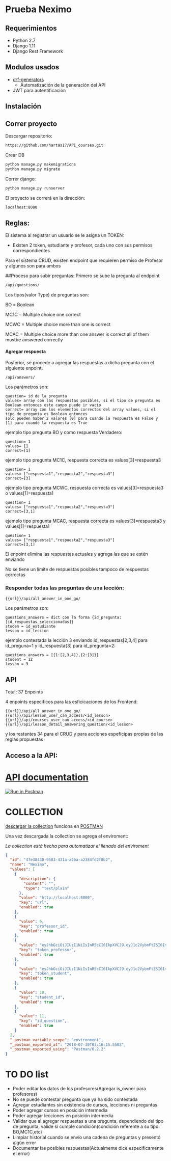 Prueba Neximo 
======


## Requerimientos
* Python 2.7
* Django 1.11
* Django Rest Framework

## Modulos usados
* [drf-generators](https://github.com/Brobin/drf-generators) 
    * Automatización de la generación del API
* JWT para autentificación
## Instalación


## Correr proyecto

Descargar repositorio:
```bash
https://github.com/hartas17/API_courses.git
```

Crear DB
```bash
python manage.py makemigrations
python manage.py migrate
```

Correr django:
```bash
python manage.py runserver
```

El proyecto se correrá en la dirección:
```bash
localhost:8000
```


## Reglas:
El sistema al registrar un usuario se le asigna un TOKEN:
* Existen 2 token, estudiante y profesor, cada uno con sus permisos correspondientes

Para el sistema CRUD, existen endpoint que requieren permiso de Profesor y algunos son para ambos

##Proceso para subir preguntas:
Primero se sube la pregunta al endpoint
```bash
/api/questions/ 
```
Los tipos(valor Type) de preguntas son:

BO = Boolean

MC1C = Multiple choice one correct

MCWC = Multiple choice more than one is correct

MCAC = Multiple choice more than one answer is correct all of them mustbe answered correctly

#### Agregar respuesta

Posterior, se procede a agregar las respuestas a dicha pregunta con el siguiente enpoint.

```
/api/answers/
```
Los parámetros son:

````
question= id de la pregunta
values= array con las respuestas posibles, si el tipo de pregunta es Boolean entonces este campo puede ir vacio
correct= array con los elementos correctos del array values, si el tipo de pregunta es Boolean entonces
solo pueden haber 2 valores [0] para cuando la respuesta es False y [1] para cuando la respuesta es True
````

ejemplo tipo pregunta BO y como respuesta Verdadero:
````
question= 1
values= []
correct=[1]
````
ejemplo tipo pregunta MC1C, respuesta correcta es values[3]=respuesta3
````
question= 1
values= ["respuesta1","respuesta2","respuesta3"]
correct=[3]
````
ejemplo tipo pregunta MCWC, respuesta correcta es values[3]=respuesta3 o values[1]=respuesta1
````
question= 1
values= ["respuesta1","respuesta2","respuesta3"]
correct=[3,1]
````
ejemplo tipo pregunta MCAC, respuesta correcta es values[3]=respuesta3 y values[1]=respuesta1
````
question= 1
values= ["respuesta1","respuesta2","respuesta3"]
correct=[3,1]
````

El enpoint elimina las respuestas actuales y agrega las que se estén enviando

No se tiene un límite de respuestas posibles tampoco de respuestas correctas


### Responder todas las preguntas de una lección:
````bash
{{url}}/api/all_answer_in_one_go/
````

Los parámetros son:
````
questions_answers = dict con la forma {id_pregunta:[id_respuestas_seleccionadas]}
studen = id_estudiante
lesson = id_leccion
````

ejemplo contestada la lección 3 enviando id_respuestas[2,3,4] para id_preguna=1 y id_respuesta{3] para id_pregunta=2:

````
questions_answers = [{1:[2,3,4]},{2:[3]}]
student = 12
lesson = 3
````


## API
Total: 37 Enpoints

4 enpoints especificos para las esficicaciones de los Frontend:
````
{{url}}/api/all_answer_in_one_go/
{{url}}/api/lesson_user_can_access/<id_lesson>
{{url}}/api/courses_user_can_access/<id_course>
{{url}}/api/lesson_detail_answering_question/<id_lesson>
````

y los restantes 34 para el CRUD y para acciones espeficipas propias de las reglas propuestas


## Acceso a la API:

# [API documentation](https://documenter.getpostman.com/view/2930473/RWMLL6oi)

[![Run in Postman](https://run.pstmn.io/button.svg)](https://app.getpostman.com/run-collection/44926694f78c9cd93737)
# COLLECTION
[descargar la collection](https://www.getpostman.com/collections/44926694f78c9cd93737) funciona en [POSTMAN](https://www.getpostman.com/postman)

Una vez descargada la collection se agrega el enviroment:

_La collection está hecha para automatizar el llenado del enviroment_
````json
{
  "id": "47e38430-9583-431a-a2ba-a2384fd2f8b2",
  "name": "Neximo",
  "values": [
    {
      "description": {
        "content": "",
        "type": "text/plain"
      },
      "value": "http://localhost:8000",
      "key": "url",
      "enabled": true
    },
    {
      "value": 6,
      "key": "professor_id",
      "enabled": true
    },
    {
      "value": "eyJhbGciOiJIUzI1NiIsInR5cCI6IkpXVCJ9.eyJ1c2VybmFtZSI6Im1hbnVlbCIsInVzZXJfaWQiOjYsImVtYWlsIjoibWFudWVsQGNhbi5jb20iLCJleHAiOjE1NjQzMjk4OTJ9.F4zymoVWqxTuMuGAMXNuizN0RntD3_0rNz7vsrx9Ke0",
      "key": "token_professor",
      "enabled": true
    },
    {
      "value": "eyJhbGciOiJIUzI1NiIsInR5cCI6IkpXVCJ9.eyJ1c2VybmFtZSI6ImFsdW1ub3MiLCJ1c2VyX2lkIjoxMCwiZW1haWwiOiJhbHVtbm9zQG5leGltby5jb20iLCJleHAiOjE1NjQ0NTU3NDl9.XObESP4tOvsw4JoOA_LCYiFsQATrExiATcCJZyXh5lo",
      "key": "token_student",
      "enabled": true
    },
    {
      "value": 10,
      "key": "student_id",
      "enabled": true
    },
    {
      "value": 11,
      "key": "id_question",
      "enabled": true
    }
  ],
  "_postman_variable_scope": "environment",
  "_postman_exported_at": "2018-07-30T03:16:15.550Z",
  "_postman_exported_using": "Postman/6.2.2"
}
````

# TO DO list

* Poder editar los datos de los profesores(Agregar is_owner para profesores)
* No se puede contestar pregunta que ya ha sido contestada
* Agregar estudiantes sin existencia de cursos, lecciones ni preguntas
* Poder agregar cursos en posición intermedia
* Poder agregar lecciones en posición intermedia
* Validar que al agregar respuestas a una pregunta, dependiendo del tipo de pregunta, valide si cumple
condición(condición referente a su tipo: BO,MC1C,etc)
* Limpiar historial cuando se envío una cadena de preguntas y presentó algún error
* Documentar las posibles respuestas(Actualmente dice especificamente el error)